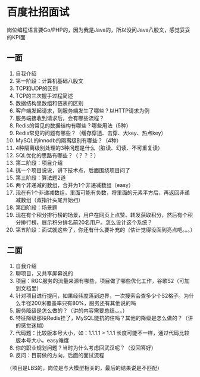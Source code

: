 # 百度社招面试

岗位编程语言要Go/PHP的，因为我是Java的，所以没问Java八股文，感觉妥妥的KPI面

## 一面

1. 自我介绍
2. 第一阶段：计算机基础八股文
3. TCP和UDP的区别
4. TCP的三次握手过程简述
5. 数据结构里数组和链表的区别
6. 客户端发起请求，到服务端发生了哪些？以HTTP请求为例
7. 服务端接收到请求后，会有哪些流程？
8. Redis的常见的数据结构有哪些？哪些用法（5种）
9. Redis常见的问题有哪些？（缓存穿透、击穿、大key、热点key）
10. MySQL的innodb的隔离级别有哪些？（4种）
11. 4种隔离级别处理的3种问题是什么（脏读、幻读、不可重复读）
12. SQL优化的思路有哪些？（？？？）
13. 第二阶段：项目介绍
14. 挑一个项目说说，讲下技术点，后面围绕项目问了
15. 第三阶段：算法题2道
16. 两个非递减的数组，合并为1个非递减数组（easy）
17. 现在有1个非递减数组，里面可能有负数，将里面的元素平方后，再返回非递减数组（双指针头尾开始扫）
18. 第四阶段：场景题
19. 现在有个积分排行榜的场景，用户在网页上点赞、转发获取积分，然后有个积分排行榜，展示积分排名前20名用户。怎么设计这个系统？
20. 第五阶段：面试就这些了，你还有什么要补充的（估计觉得没面到亮点吧。。。）

## 二面

1. 自我介绍
2. 聊项目，又共享屏幕说的
3. 项目：RGC服务的流量来源有哪些，项目做了哪些优化工作，谷歌S2（可加到文档里）
4. 针对项目进行提问，如果经纬度落到边界，一次搜索会查多少个S2格子。为什么半径200米覆盖率只有80%，服务还有其他说的吗
5. 服务降级是怎么做的？（讲的内容需要总结。。。）
6. 特征降级那块Redis挂了，MySQL能抗的住吗？其他的降级是怎么做的？（讲的感觉迷糊）
7. 代码题：比较版本号大小，如：1.1.1.1 > 1.1.1 长度可能不一样，通过代码比较版本号大小。easy难度
8. 你的职业规划问题？当时为什么考虑回武汉呢？（没回答好）
9. 反问：目前做的方向，后面的面试流程

（项目是LBS的，岗位是与大模型相关的，最后的结果说是不匹配）